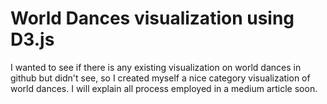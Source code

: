# World Dances visualization using D3.js

I wanted to see if there is any existing visualization on world dances in github but didn't see, so I created myself a nice category visualization of world dances.
I will explain all process employed in a medium article soon.

